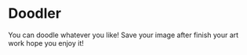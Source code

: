 # Doodler

You can doodle whatever you like!
Save your image after finish your art work hope you enjoy it!
